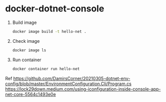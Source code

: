 # docker-dotnet-console

1. Build image
    ```bash
    docker image build -t hello-net .
    ```

2. Check image
    ```bash
    docker image ls
    ```

3. Run container
    ``` bash
    docker container run hello-net
    ```

Ref
https://github.com/DamirsCorner/20210305-dotnet-env-config/blob/master/EnvironmentConfiguration.Cli/Program.cs
https://lock29down.medium.com/using-iconfiguration-inside-console-app-net-core-5564c1493e0e